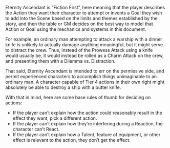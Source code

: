 Eternity Ascendant is “Fiction First”, here meaning that the player describes the Action they want their character to attempt or invents a Goal they wish to add into the Scene based on the limits and themes established by the story, and then the table or GM decides on the best way to model that Action or Goal using the mechanics and systems in this document.

For example, an ordinary man attempting to attack a warship with a dinner knife is unlikely to actually damage anything meaningful, but it might serve to distract the crew. Thus, instead of the Prowess Attack using a knife would usually be, it would instead be rolled as a Charm Attack on the crew, and presenting them with a Dilemma vs. Distraction.

That said, Eternity Ascendant is intended to err on the permissive side, and permit experienced characters to accomplish things unimaginable to an ordinary man. A character capable of Tier 4 actions in their own right might absolutely be able to destroy a ship with a butter knife.

With that in mind, here are some base rules of thumb for deciding on actions:
* If the player can’t explain how the action could reasonably result in the effect they want, pick a different action.
* If the player can’t explain how they’re interfering during a Reaction, the character can’t React.
* If the player can’t explain how a Talent, feature of equipment, or other effect is relevant to the action, they don’t get the effect.
